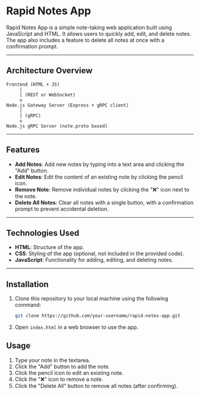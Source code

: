# Rapid Notes App

Rapid Notes App is a simple note-taking web application built using JavaScript and HTML. It allows users to quickly add, edit, and delete notes. The app also includes a feature to delete all notes at once with a confirmation prompt.

---

## Architecture Overview
```
Frontend (HTML + JS)
     |
     | (REST or WebSocket)
     v
Node.js Gateway Server (Express + gRPC client)
     |
     | (gRPC)
     v
Node.js gRPC Server (note.proto based)
```

---

## Features

- **Add Notes**: Add new notes by typing into a text area and clicking the "Add" button.
- **Edit Notes**: Edit the content of an existing note by clicking the pencil icon.
- **Remove Note**: Remove individual notes by clicking the "❌" icon next to the note.
- **Delete All Notes**: Clear all notes with a single button, with a confirmation prompt to prevent accidental deletion.

---

## Technologies Used

- **HTML**: Structure of the app.
- **CSS**: Styling of the app (optional, not included in the provided code).
- **JavaScript**: Functionality for adding, editing, and deleting notes.

---

## Installation

1. Clone this repository to your local machine using the following command:
    ```bash
    git clone https://github.com/your-username/rapid-notes-app.git
    ```

2. Open `index.html` in a web browser to use the app.

## Usage

1. Type your note in the textarea.
2. Click the "Add" button to add the note.
3. Click the pencil icon to edit an existing note.
4. Click the "❌" icon to remove a note.
5. Click the "Delete All" button to remove all notes (after confirming).


